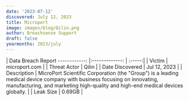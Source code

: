 ```yaml
---
date: '2023-07-12'
discovered: July 12, 2023
title: Microport
image: images/blog/Qilin.png
author: Breachsense Support
draft: false
yearmonths: 2023/july
---
```



| Data Breach Report
------------:     |:-------------:    | :-----:|
| Victim      | microport.com      | 
| Threat Actor      | Qilin      | 
| Date Discovered      | Jul 12, 2023      | 
| Description      | MicroPort Scientific Corporation (the "Group") is a leading medical device company with business focusing on innovating, manufacturing, and marketing high-quality and high-end medical devices globally.      | 
| Leak Size      | 0.69GB      | 

